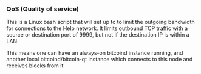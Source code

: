 ### QoS (Quality of service) ###

This is a Linux bash script that will set up tc to limit the outgoing bandwidth for connections to the Help network. It limits outbound TCP traffic with a source or destination port of 9999, but not if the destination IP is within a LAN.

This means one can have an always-on bitcoind instance running, and another local bitcoind/bitcoin-qt instance which connects to this node and receives blocks from it.

